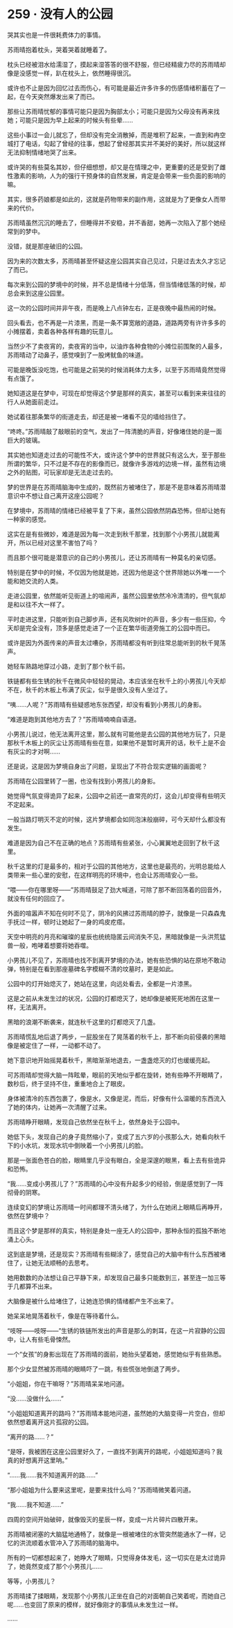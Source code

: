 <link rel="stylesheet" href="../styles/text.css"/>
<h1>259 · 没有人的公园</h1>

哭其实也是一件很耗费体力的事情。

苏雨晴抱着枕头，哭着哭着就睡着了。

枕头已经被泪水给濡湿了，摸起来湿答答的很不舒服，但已经精疲力尽的苏雨晴却像是没感觉一样，趴在枕头上，依然睡得很沉。

或许也不止是因为回忆过去而伤心，有可能是最近许多许多的伤感情绪积蓄在了一起，在今天突然爆发出来了而已。

那些让苏雨晴忧郁的事情可能只是因为胸部太小；可能只是因为父母没有再来找她；可能只是因为早上起来的时候头有些晕……

这些小事过一会儿就忘了，但却没有完全消散掉，而是堆积了起来，一直到和冉空城打了电话，勾起了曾经的往事，想起了曾经那其实并不美好的美好，所以就这样无法抑制情绪地哭了出来。

或许哭的有些莫名其妙，但仔细想想，却又是在情理之中，更重要的还是受到了雌性激素的影响，人为的强行干预身体的自然发展，肯定是会带来一些负面的影响的嘛。

其实，很多药娘都是如此的，这就是药物带来的副作用，这就是为了更像女人而带来的代价。

苏雨晴虽然沉沉的睡去了，但睡得并不安稳，并不香甜，她再一次陷入了那个她经常到的梦中。

没错，就是那座破旧的公园。

因为来的次数太多，苏雨晴甚至怀疑这座公园其实自己见过，只是过去太久才忘记了而已。

每次来到公园的梦境中的时候，并不总是情绪十分低落，但当情绪低落的时候，却总会来到这座公园里。

这一次的公园时间并非午夜，而是晚上八点钟左右，正是夜晚中最热闹的时候。

回头看去，也不再是一片漆黑，而是一条不算宽敞的道路，道路两旁有许许多多的小摊摆着，卖着各种各样有趣的玩意儿。

当然少不了卖夜宵的，卖夜宵的当中，以油炸各种食物的小摊位前围聚的人最多，苏雨晴动了动鼻子，感觉嗅到了一股烤鱿鱼的味道。

可能是晚饭没吃饱，也可能是之前哭的时候消耗体力太多，以至于苏雨晴竟然觉得有点饿了。

她知道这是在梦中，可现在却觉得这个梦是那样的真实，甚至可以看到来来往往的行人从她面前走过。

她试着往那条繁华的街道走去，却还是被一堵看不见的墙给挡住了。

“咚咚。”苏雨晴敲了敲眼前的空气，发出了一阵清脆的声音，好像堵住她的是一面巨大的玻璃。

其实她也知道走过去的可能性不大，或许这个梦中的世界就只有这么大，至于那些所谓的繁华，只不过是不存在的影像而已，就像许多游戏的边境一样，虽然有边境之外的贴图，可玩家却是无法走过去的。

梦的世界是在苏雨晴脑海中生成的，既然前方被堵住了，那是不是意味着苏雨晴潜意识中不想让自己离开这座公园呢？

在梦境中，苏雨晴的情绪已经被平复了下来，虽然公园依然阴森恐怖，但却让她有一种家的感觉。

这实在是有些微妙，难道是因为每一次走到秋千那里，找到那个小男孩儿就能离开，所以已经对这里不害怕了吗？

而且那个很可能是潜意识的自己的小男孩儿，还让苏雨晴有一种莫名的亲切感。

特别是在梦中的时候，不仅因为他就是她，还因为他是这个世界除她以外唯一一个能和她交流的人类。

走进公园里，依然能听见街道上的喧闹声，虽然公园里依然冷冷清清的，但气氛却是和以往不大一样了。

平时走进这里，只能听到自己脚步声，还有风吹树叶的声音，多少有一些压抑，今天却是完全没有，顶多是感觉走进了一个正在繁华街道旁施工的公园中而已。

或许是因为外面传来的声音太过嘈杂，苏雨晴都没有听到往常总能听到的秋千晃荡声。

她轻车熟路地穿过小路，走到了那个秋千前。

铁链都有些生锈的秋千在微风中轻轻的晃动，本应该坐在秋千上的小男孩儿今天却不在，秋千的木板上布满了灰尘，似乎是很久没有人坐过了。

“咦……人呢？”苏雨晴有些疑惑地东张西望，却没有看到小男孩儿的身影。

“难道是跑到其他地方去了？”苏雨晴喃喃自语道。

小男孩儿说过，他无法离开这里，那么就有可能他是去公园的其他地方玩了，只是那秋千木板上的灰尘让苏雨晴有些在意，如果他不是暂时离开的话，秋千上是不会有灰尘的才对啊……

还是说，这是因为梦境自身出了问题，呈现出了不符合现实逻辑的画面呢？

苏雨晴在公园里转了一圈，也没有找到小男孩儿的身影。

她觉得气氛变得诡异了起来，公园中之前还一直常亮的灯，这会儿却变得有些明灭不定起来。

一般当路灯明灭不定的时候，这片梦境都会如同泡沫般崩碎，可今天却什么都没有发生。

难道是因为自己不在正确的地点？苏雨晴有些紧张，小心翼翼地走回到了秋千这里。

秋千这里的灯是最多的，相对于公园的其他地方，这里也是最亮的，光明总能给人类带来一些心里的安慰，在这样明亮的环境中，也会让苏雨晴安心一些。

“喂——你在哪里呀——”苏雨晴鼓足了劲大喊道，可除了那不断回荡着的回音外，就没有任何的回应了。

外面的喧嚣声不知在何时不见了，阴冷的风拂过苏雨晴的脖子，就像是一只森森鬼手抚过一样，顿时让她起了一身的鸡皮疙瘩。

天空中明亮的月亮和璀璨的星辰也统统隐匿云间消失不见，黑暗就像是一头洪荒猛兽一般，咆哮着想要将她吞噬。

小男孩儿不见了，苏雨晴也找不到离开梦境的办法，她有些恐惧的站在原地不敢动弹，特别是在看到那座墓碑名字模糊不清的坟墓时，更是如此。

公园中的灯开始熄灭了，她站在这里，向远处看去，全都是一片漆黑。

这是之前从未发生过的状况，公园的灯都熄灭了，她却像是被死死地困在这里一样，无法离开。

黑暗的浪潮不断袭来，就连秋千这里的灯都熄灭了几盏。

苏雨晴慌乱地后退了两步，一屁股坐在了晃荡着的秋千上，那不断向前侵袭的黑暗像是被定住了一样，一动都不动了。

她下意识地开始摇晃着秋千，黑暗渐渐地退去，一盏盏熄灭的灯也缓缓亮起。

可苏雨晴却觉得大脑一阵眩晕，眼前的天地似乎都在旋转，她有些睁不开眼睛了，数秒后，终于坚持不住，重重地合上了眼皮。

身体被清冷的东西包裹了，像是水，又像是泥，而后，好像有什么温暖的东西流入了她的体内，让她再一次清醒了过来。

苏雨晴睁开眼睛，发现自己依然坐在秋千上，依然身处于公园中。

她低下头，发现自己的身子竟然缩小了，变成了五六岁的小孩那么大，她看向秋千下的小水坑，发现水坑中倒映着一个小男孩儿的脸。

那是一张面色苍白的脸，眼睛里几乎没有眼白，全是深邃的眼黑，看上去有些诡异和恐怖。

“我……变成小男孩儿了？”苏雨晴的心中没有升起多少的经验，倒是感觉到了一阵彻骨的阴寒。

连续变幻的梦境让苏雨晴一时间都理不清头绪了，为什么在她闭上眼睛后再睁开，依然在梦境中？

而且这个梦是那样的真实，特别是身处一座无人的公园中，那种永恒的孤独不断地涌上心头。

这到底是梦境，还是现实？苏雨晴有些糊涂了，感觉自己的大脑中有什么东西被堵住了，让她无法顺畅的去思考。

她用数数的办法想让自己平静下来，却发现自己最多只能数到三，甚至连一加三等于几都算不出来。

大脑像是被什么给堵住了，让她连恐惧的情绪都产生不出来了。

她呆呆地晃荡着秋千，像是在等待着什么。

“吱呀——吱呀——”生锈的铁链所发出的声音是那么的刺耳，在这一片寂静的公园中，让人有些毛骨悚然。

一个“女孩”的身影出现在了苏雨晴的面前，她抬头望着她，感觉她似乎有些熟悉。

那个少女显然被苏雨晴的眼睛吓了一跳，有些慌张地倒退了两步。

“小姐姐，你在干嘛呀？”苏雨晴呆呆地问道。

“没……没做什么……”

“小姐姐知道离开的路吗？”苏雨晴本能地问道，虽然她的大脑变得一片空白，但却依然想着离开这片孤寂的公园。

“离开的路……？”

“是呀，我被困在这座公园里好久了，一直找不到离开的路呢，小姐姐知道吗？我真的好想离开这里呐。”

“……我……我不知道离开的路……”

“那小姐姐为什么要来这里呢，是要来找什么吗？”苏雨晴微笑着问道。

“我……我不知道……”

四周的空间开始破碎，就像毁灭的星辰一样，变成一片片碎片四散开来。

苏雨晴被闭塞的大脑猛地通畅了，就像是一根被堵住的水管突然能通水了一样，记忆的洪流顺着水管冲入了苏雨晴的脑海中。

所有的一切都想起来了，她睁大了眼睛，只觉得身体发毛，这一切实在是太过诡异了，她竟然变成了那个小男孩儿……

等等，小男孩儿？

苏雨晴揉了揉眼睛，发现那个小男孩儿正坐在自己的对面朝自己笑着呢，而她自己呢……也变回了原来的模样，就好像刚才的事情从未发生过一样。

……
